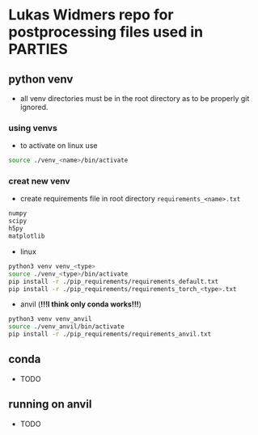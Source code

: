 # Lukas Widmers repo for postprocessing files used in PARTIES

## python venv
- all venv directories must be in the root directory as to be properly git ignored.
### using venvs
- to activate on linux use
```zsh
source ./venv_<name>/bin/activate
```

### creat new venv
- create requirements file in root directory `requirements_<name>.txt`
```txt
numpy
scipy
h5py
matplotlib
```
- linux
```zsh
python3 venv venv_<type>
source ./venv_<type>/bin/activate
pip install -r ./pip_requirements/requirements_default.txt
pip install -r ./pip_requirements/requirements_torch_<type>.txt
```

- anvil (**!!!I think only conda works!!!**)
```zsh
python3 venv venv_anvil
source ./venv_anvil/bin/activate
pip install -r ./pip_requirements/requirements_anvil.txt
```

## conda
- TODO

## running on anvil
- TODO
